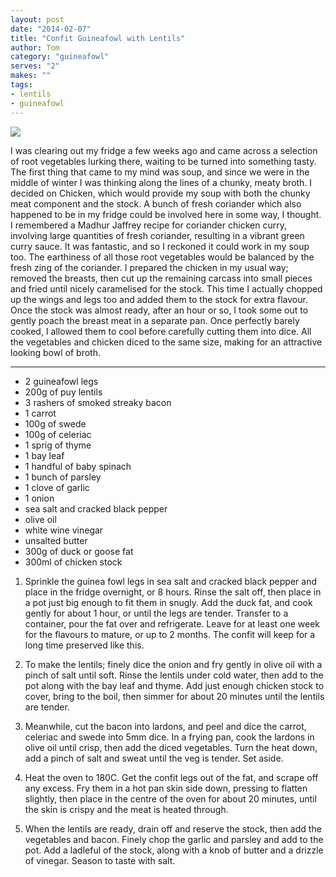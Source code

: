 ```yaml
---
layout: post
date: "2014-02-07"
title: "Confit Guineafowl with Lentils"
author: Tom
category: "guineafowl"
serves: "2"
makes: ""
tags:
- lentils
- guineafowl
---
```

<img src="https://s3.eu-west-2.amazonaws.com/grubdaily/confit_guineafowl_with_lentils.jpg" />

I was clearing out my fridge a few weeks ago and came across a selection of root vegetables lurking there, waiting to be turned into something tasty. The first thing that came to my mind was soup, and since we were in the middle of winter I was thinking along the lines of a chunky, meaty broth. I decided on Chicken, which would provide my soup with both the chunky meat component and the stock. A bunch of fresh coriander which also happened to be in my fridge could be involved here in some way, I thought. I remembered a Madhur Jaffrey recipe for coriander chicken curry, involving large quantities of fresh coriander, resulting in a vibrant green curry sauce. It was fantastic, and so I reckoned it could work in my soup too. The earthiness of all those root vegetables would be balanced by the fresh zing of the coriander. I prepared the chicken in my usual way; removed the breasts, then cut up the remaining carcass into small pieces and fried until nicely caramelised for the stock. This time I actually chopped up the wings and legs too and added them to the stock for extra flavour. Once the stock was almost ready, after an hour or so, I took some out to gently poach the breast meat in a separate pan. Once perfectly barely cooked, I allowed them to cool before carefully cutting them into dice. All the vegetables and chicken diced to the same size, making for an attractive looking bowl of broth.

---
* 2 guineafowl legs
* 200g of puy lentils
* 3 rashers of smoked streaky bacon
* 1 carrot
* 100g of swede
* 100g of celeriac
* 1 sprig of thyme
* 1 bay leaf
* 1 handful of baby spinach
* 1 bunch  of parsley
* 1 clove of garlic
* 1 onion
* sea salt and cracked black pepper
* olive oil
* white wine vinegar
* unsalted butter
* 300g of duck or goose fat
* 300ml of chicken stock

1. Sprinkle the guinea fowl legs in sea salt and cracked black pepper and place in the fridge overnight, or 8 hours. Rinse the salt off, then place in a pot just big enough to fit them in snugly. Add the duck fat, and cook gently for about 1 hour, or until the legs are tender. Transfer to a container, pour the fat over and refrigerate. Leave for at least one week for the flavours to mature, or up to 2 months. The confit will keep for a long time preserved like this.

2. To make the lentils; finely dice the onion and fry gently in olive oil with a pinch of salt until soft. Rinse the lentils under cold water, then add to the pot along with the bay leaf and thyme. Add just enough chicken stock to cover, bring to the boil, then simmer for about 20 minutes until the lentils are tender.

3. Meanwhile, cut the bacon into lardons, and peel and dice the carrot, celeriac and swede into 5mm dice. In a frying pan, cook the lardons in olive oil until crisp, then add the diced vegetables. Turn the heat down, add a pinch of salt and sweat until the veg is tender. Set aside.

4. Heat the oven to 180C. Get the confit legs out of the fat, and scrape off any excess. Fry them in a hot pan skin side down, pressing to flatten slightly, then place in the centre of the oven for about 20 minutes, until the skin is crispy and the meat is heated through.

5. When the lentils are ready, drain off and reserve the stock, then add the vegetables and bacon. Finely chop the garlic and parsley and add to the pot. Add a ladleful of the stock, along with a knob of butter and a drizzle of vinegar. Season to taste with salt.

